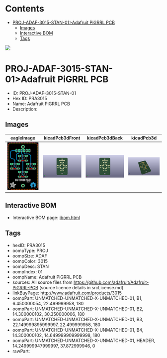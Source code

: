 



Contents
========

* [PROJ-ADAF-3015-STAN-01>Adafruit PiGRRL PCB](#proj-adaf-3015-stan-01adafruit-pigrrl-pcb)
	* [Images](#images)
	* [Interactive BOM](#interactive-bom)
	* [Tags](#tags)
  
![][im]
# PROJ-ADAF-3015-STAN-01>Adafruit PiGRRL PCB

- ID: PROJ-ADAF-3015-STAN-01
- Hex ID: PRA3015
- Name: Adafruit PiGRRL PCB
- Description: 

## Images
  
  

|eagleImage|kicadPcb3dFront|kicadPcb3dBack|kicadPcb3d|
| :---: | :---: | :---: | :---: |
|[![eagleImage](eagleImage_140.png)](eagleImage_600.png)|[![kicadPcb3dFront](kicadPcb3dFront_140.png)](kicadPcb3dFront_600.png)|[![kicadPcb3dBack](kicadPcb3dBack_140.png)](kicadPcb3dBack_600.png)|[![kicadPcb3d](kicadPcb3d_140.png)](kicadPcb3d_600.png)|

## Interactive BOM

- Interactive BOM page: [ibom.html](kicad/bom/ibom.html)

## Tags

- hexID: PRA3015
- oompType: PROJ
- oompSize: ADAF
- oompColor: 3015
- oompDesc: STAN
- oompIndex: 01
- oompName: Adafruit PiGRRL PCB
- sources: All source files from https://github.com/adafruit/Adafruit-PiGRRL-PCB (source licence details in srcLicense.md)
- linkBuyPage: http://www.adafruit.com/products/3015
- oompPart: UNMATCHED-UNMATCHED-X-UNMATCHED-01, B1, 6.450000054, 22.499999958, 180
- oompPart: UNMATCHED-UNMATCHED-X-UNMATCHED-01, B2, 14.300000102, 30.350000006, 180
- oompPart: UNMATCHED-UNMATCHED-X-UNMATCHED-01, B3, 22.149999895999997, 22.499999958, 180
- oompPart: UNMATCHED-UNMATCHED-X-UNMATCHED-01, B4, 14.300000102, 14.649999909999998, 180
- oompPart: UNMATCHED-UNMATCHED-X-UNMATCHED-01, HEADER, 14.249999947999997, 37.872999946, 0
- rawPart: 



[im]: kicadPcb3d_450.png
